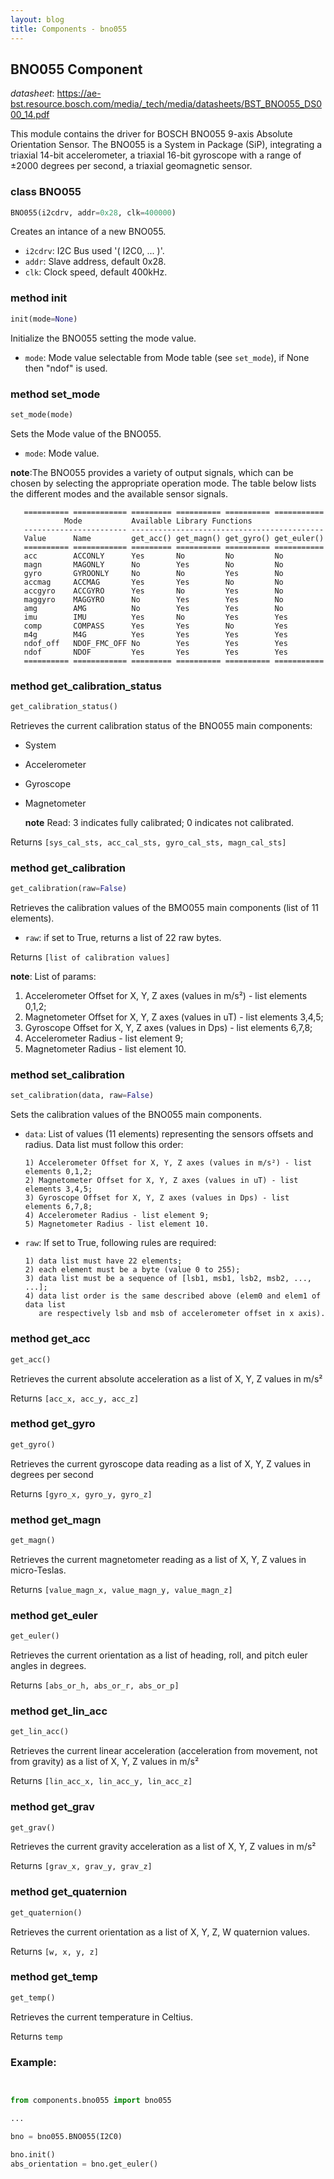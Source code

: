 ```yaml
---
layout: blog
title: Components - bno055
---
```

## BNO055 Component

_datasheet_: <https://ae-bst.resource.bosch.com/media/_tech/media/datasheets/BST_BNO055_DS000_14.pdf>

This module contains the driver for BOSCH BNO055 9-axis Absolute Orientation Sensor. The BNO055 is a System in Package (SiP), integrating a triaxial 14-bit accelerometer, a triaxial 16-bit gyroscope with a range of ±2000 degrees per second, a triaxial geomagnetic sensor.

### class BNO055
```python
BNO055(i2cdrv, addr=0x28, clk=400000)
```
Creates an intance of a new BNO055.

* `i2cdrv`: I2C Bus used '( I2C0, ... )'.
* `addr`: Slave address, default 0x28.
* `clk`: Clock speed, default 400kHz.

### method init
```python
init(mode=None)
```
Initialize the BNO055 setting the mode value.

* `mode`: Mode value selectable from Mode table (see `set_mode`), if None then "ndof" is used.

### method set_mode
```python
set_mode(mode)
```
Sets the Mode value of the BNO055.
* `mode`: Mode value.

 **note**:The BNO055 provides a variety of output signals, which can be chosen by selecting the appropriate operation mode. The table below lists the different modes and the available sensor signals.

       ========== ============ ========= ========== ========== ===========
                Mode           Available Library Functions     
       ----------------------- -------------------------------------------
       Value      Name         get_acc() get_magn() get_gyro() get_euler()
       ========== ============ ========= ========== ========== ===========
       acc        ACCONLY      Yes       No         No         No  
       magn       MAGONLY      No        Yes        No         No  
       gyro       GYROONLY     No        No         Yes        No 
       accmag     ACCMAG       Yes       Yes        No         No 
       accgyro    ACCGYRO      Yes       No         Yes        No 
       maggyro    MAGGYRO      No        Yes        Yes        No 
       amg        AMG          No        Yes        Yes        No 
       imu        IMU          Yes       No         Yes        Yes
       comp       COMPASS      Yes       Yes        No         Yes
       m4g        M4G          Yes       Yes        Yes        Yes
       ndof_off   NDOF_FMC_OFF No        Yes        Yes        Yes
       ndof       NDOF         Yes       Yes        Yes        Yes
       ========== ============ ========= ========== ========== ===========

### method get_calibration_status
```python
get_calibration_status()
```

Retrieves the current calibration status of the BNO055 main components:

* System
* Accelerometer
* Gyroscope
* Magnetometer



     **note** Read: 3 indicates fully calibrated; 0 indicates not calibrated.

Returns `[sys_cal_sts, acc_cal_sts, gyro_cal_sts, magn_cal_sts]`

### method get_calibration
```python
get_calibration(raw=False)
```

Retrieves the calibration values of the BMO055 main components (list of 11 elements).
* `raw`: if set to True, returns a list of 22 raw bytes.




Returns `[list of calibration values]`

**note**: List of params:


 1) Accelerometer Offset for X, Y, Z axes (values in m/s²) - list elements 0,1,2;
 2) Magnetometer Offset for X, Y, Z axes (values in uT) - list elements 3,4,5;
 3) Gyroscope Offset for X, Y, Z axes (values in Dps) - list elements 6,7,8;
 4) Accelerometer Radius - list element 9;
 5) Magnetometer Radius - list element 10.


### method set_calibration
```python
set_calibration(data, raw=False)
```
Sets the calibration values of the BNO055 main components.
* `data`: List of values (11 elements) representing the sensors offsets and radius. Data list must follow this order:

      1) Accelerometer Offset for X, Y, Z axes (values in m/s²) - list elements 0,1,2;
      2) Magnetometer Offset for X, Y, Z axes (values in uT) - list elements 3,4,5;
      3) Gyroscope Offset for X, Y, Z axes (values in Dps) - list elements 6,7,8;
      4) Accelerometer Radius - list element 9;
      5) Magnetometer Radius - list element 10. 

* `raw`: If set to True, following rules are required:

      1) data list must have 22 elements;
      2) each element must be a byte (value 0 to 255);
      3) data list must be a sequence of [lsb1, msb1, lsb2, msb2, ..., ...];
      4) data list order is the same described above (elem0 and elem1 of data list
         are respectively lsb and msb of accelerometer offset in x axis). 


### method get_acc
```python
get_acc()
```
Retrieves the current absolute acceleration as a list of X, Y, Z values in m/s²

Returns `[acc_x, acc_y, acc_z]`

### method get_gyro
```python
get_gyro()
```
Retrieves the current gyroscope data reading as a list of X, Y, Z values in degrees per second 

Returns `[gyro_x, gyro_y, gyro_z]`

### method get_magn
```python
get_magn()
```
Retrieves the current magnetometer reading as a list of X, Y, Z values in micro-Teslas.
Returns `[value_magn_x, value_magn_y, value_magn_z]`

### method get_euler
```python
get_euler()
```
Retrieves the current orientation as a list of heading, roll, and pitch euler angles in degrees.

Returns `[abs_or_h, abs_or_r, abs_or_p]`

### method get_lin_acc
```python
get_lin_acc()
```
Retrieves the current linear acceleration (acceleration from movement,
not from gravity) as a list of X, Y, Z values in m/s²

Returns `[lin_acc_x, lin_acc_y, lin_acc_z]`

### method get_grav
```python
get_grav()
```
Retrieves the current gravity acceleration as a list of X, Y, Z values in m/s²

Returns `[grav_x, grav_y, grav_z]`

### method get_quaternion
```python
get_quaternion()
```
Retrieves the current orientation as a list of X, Y, Z, W quaternion values.

Returns `[w, x, y, z]`

### method get_temp
```python
get_temp()
```
Retrieves the current temperature in Celtius.

Returns `temp`









### Example:
```python


from components.bno055 import bno055

...

bno = bno055.BNO055(I2C0)
bno.init()
abs_orientation = bno.get_euler()
```
